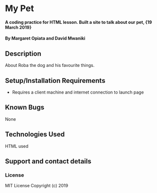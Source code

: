 # My Pet
#### A coding practice for HTML lesson. Built a site to talk about our pet, {19 March 2019}
#### By Margaret Opiata and David Mwaniki
## Description
About Roba the dog and his favourite things.
## Setup/Installation Requirements
* Requires a client machine and internet connection to launch page

## Known Bugs
None
## Technologies Used
HTML used
## Support and contact details

### License
MIT License
Copyright (c) 2019 
  